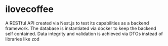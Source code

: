# ilovecoffee
A RESTful API created via Nest.js to test its capabilities as a backend framework. The database is instantiated via docker to keep the backend self contained. Data integrity and validation is achieved via DTOs instead of libraries like zod

